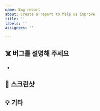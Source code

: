 ```yaml
---
name: Bug report
about: Create a report to help us improve
title: ''
labels: ''
assignees: ''

---
```


## ☠️ 버그를 설명해 주세요
<!-- 버그가 무엇인지에 대한 명확하고 간결한 설명을 해주세요. -->

* 

## 📸 스크린샷
<!-- 해당하는 경우 문제를 설명하는 데 도움이 되는 스크린샷이나 비디오를 추가해 주세요. -->

## 💡 기타
<!-- 추가적인 문제에 대한 설명을 적어주세요. -->
